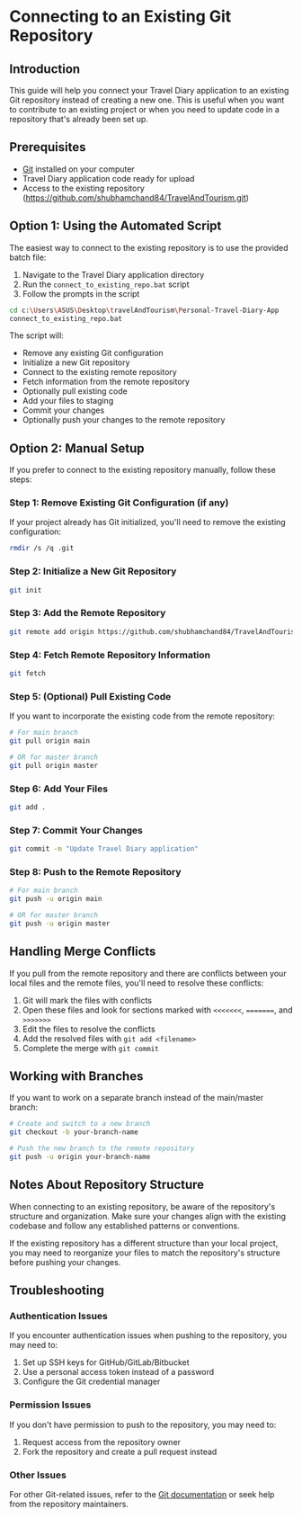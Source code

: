 # Connecting to an Existing Git Repository

## Introduction

This guide will help you connect your Travel Diary application to an existing Git repository instead of creating a new one. This is useful when you want to contribute to an existing project or when you need to update code in a repository that's already been set up.

## Prerequisites

- [Git](https://git-scm.com/downloads) installed on your computer
- Travel Diary application code ready for upload
- Access to the existing repository (https://github.com/shubhamchand84/TravelAndTourism.git)

## Option 1: Using the Automated Script

The easiest way to connect to the existing repository is to use the provided batch file:

1. Navigate to the Travel Diary application directory
2. Run the `connect_to_existing_repo.bat` script
3. Follow the prompts in the script

```bash
cd c:\Users\ASUS\Desktop\travelAndTourism\Personal-Travel-Diary-App
connect_to_existing_repo.bat
```

The script will:
- Remove any existing Git configuration
- Initialize a new Git repository
- Connect to the existing remote repository
- Fetch information from the remote repository
- Optionally pull existing code
- Add your files to staging
- Commit your changes
- Optionally push your changes to the remote repository

## Option 2: Manual Setup

If you prefer to connect to the existing repository manually, follow these steps:

### Step 1: Remove Existing Git Configuration (if any)

If your project already has Git initialized, you'll need to remove the existing configuration:

```bash
rmdir /s /q .git
```

### Step 2: Initialize a New Git Repository

```bash
git init
```

### Step 3: Add the Remote Repository

```bash
git remote add origin https://github.com/shubhamchand84/TravelAndTourism.git
```

### Step 4: Fetch Remote Repository Information

```bash
git fetch
```

### Step 5: (Optional) Pull Existing Code

If you want to incorporate the existing code from the remote repository:

```bash
# For main branch
git pull origin main

# OR for master branch
git pull origin master
```

### Step 6: Add Your Files

```bash
git add .
```

### Step 7: Commit Your Changes

```bash
git commit -m "Update Travel Diary application"
```

### Step 8: Push to the Remote Repository

```bash
# For main branch
git push -u origin main

# OR for master branch
git push -u origin master
```

## Handling Merge Conflicts

If you pull from the remote repository and there are conflicts between your local files and the remote files, you'll need to resolve these conflicts:

1. Git will mark the files with conflicts
2. Open these files and look for sections marked with `<<<<<<<`, `=======`, and `>>>>>>>`
3. Edit the files to resolve the conflicts
4. Add the resolved files with `git add <filename>`
5. Complete the merge with `git commit`

## Working with Branches

If you want to work on a separate branch instead of the main/master branch:

```bash
# Create and switch to a new branch
git checkout -b your-branch-name

# Push the new branch to the remote repository
git push -u origin your-branch-name
```

## Notes About Repository Structure

When connecting to an existing repository, be aware of the repository's structure and organization. Make sure your changes align with the existing codebase and follow any established patterns or conventions.

If the existing repository has a different structure than your local project, you may need to reorganize your files to match the repository's structure before pushing your changes.

## Troubleshooting

### Authentication Issues

If you encounter authentication issues when pushing to the repository, you may need to:

1. Set up SSH keys for GitHub/GitLab/Bitbucket
2. Use a personal access token instead of a password
3. Configure the Git credential manager

### Permission Issues

If you don't have permission to push to the repository, you may need to:

1. Request access from the repository owner
2. Fork the repository and create a pull request instead

### Other Issues

For other Git-related issues, refer to the [Git documentation](https://git-scm.com/doc) or seek help from the repository maintainers.